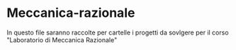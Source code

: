 # Meccanica-razionale
In questo file saranno raccolte per cartelle i progetti da sovlgere per il corso "Laboratorio di Meccanica Razionale"
